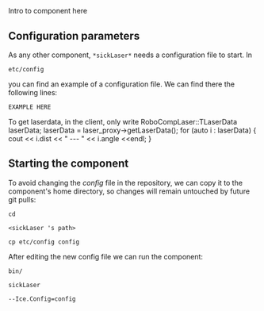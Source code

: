 ```
```
#
``` sickLaser
```
Intro to component here


## Configuration parameters
As any other component,
``` *sickLaser* ```
needs a configuration file to start. In

    etc/config

you can find an example of a configuration file. We can find there the following lines:

    EXAMPLE HERE

    
To get laserdata, in the client, only write
	RoboCompLaser::TLaserData laserData;
	laserData = laser_proxy->getLaserData();
	for (auto i : laserData)
	{
		cout << i.dist << " --- " << i.angle <<endl;
	}
    
## Starting the component
To avoid changing the *config* file in the repository, we can copy it to the component's home directory, so changes will remain untouched by future git pulls:

    cd

``` <sickLaser 's path> ```

    cp etc/config config
    
After editing the new config file we can run the component:

    bin/

```sickLaser ```

    --Ice.Config=config
